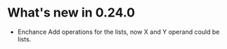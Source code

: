 # What's new in 0.24.0

* Enchance Add operations for the lists, now X and Y operand could be lists.
